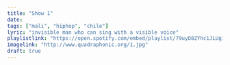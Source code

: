 ```yaml
---
title: "Show 1"
date: 
tags: ["mali", "hiphop", "chile"]
lyric: "invisible man who can sing with a visible voice"
playlistlink: "https://open.spotify.com/embed/playlist/79uyD8ZYhc1JLUgiTFHTor"
imagelink: "http://www.quadraphonic.org/1.jpg"
draft: true
---
```

